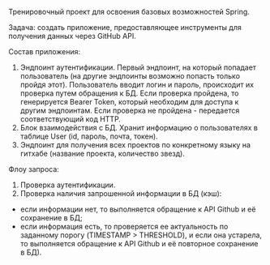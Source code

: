 Тренировочный проект для освоения базовых возможностей Spring.

Задача: создать приложение, предоставляющее инструменты для получения данных через GitHub API.

Состав приложения:
1. Эндпоинт аутентификации. 
Первый эндпоинт, на который попадает пользователь (на другие эндпоинты возможно попасть только пройдя этот). 
Пользователь вводит логин и пароль, происходит их проверка путем обращения к БД. 
Если проверка пройдена, то генерируется Bearer Token, который необходим для доступа к другим эндпоинтам.
Если проверка не пройдена - передается соответствующий код HTTP.
2. Блок взаимодействия с БД. Хранит информацию о пользователях в таблице User (id, пароль, почта, токен).
3. Эндпоинт для получения всех проектов по конкретному языку на гитхабе (название проекта, количество звезд).

Флоу запроса:
1) Проверка аутентификации. 
2) Проверка наличия запрошенной информации в БД (кэш):
- если информации нет, то выполняется обращение к API Github и её сохранение в БД;
- если информация есть, то проверяется ее актуальность по заданному порогу (TIMESTAMP > THRESHOLD), и если она устарела, то выполняется обращение к API Github и её повторное сохранение в БД).
